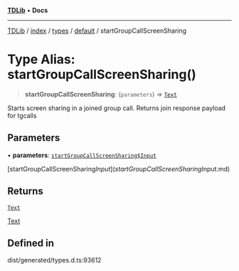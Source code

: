 [**TDLib**](../../../../../../README.md) • **Docs**

***

[TDLib](../../../../../../modules.md) / [index](../../../../../README.md) / [types](../../../README.md) / [default](../README.md) / startGroupCallScreenSharing

# Type Alias: startGroupCallScreenSharing()

> **startGroupCallScreenSharing**: (`parameters`) => [`Text`](Text-1.md)

Starts screen sharing in a joined group call. Returns join response payload for tgcalls

## Parameters

• **parameters**: [`startGroupCallScreenSharing$Input`](startGroupCallScreenSharing$Input.md)

[startGroupCallScreenSharing$Input](startGroupCallScreenSharing$Input.md)

## Returns

[`Text`](Text-1.md)

[Text](Text-1.md)

## Defined in

dist/generated/types.d.ts:93612
